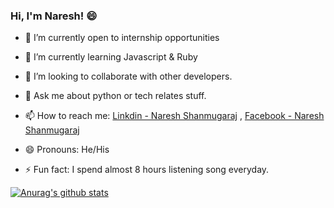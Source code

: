 ### Hi, I'm Naresh! 😄

- 🔭 I’m currently open to internship opportunities
- 🌱 I’m currently learning Javascript & Ruby
- 👯 I’m looking to collaborate with other developers.
- 💬 Ask me about python or tech relates stuff.
- 📫 How to reach me: [Linkdin - Naresh Shanmugaraj](https://www.linkedin.com/in/naresh-shanmugaraj) , [Facebook - Naresh Shanmugaraj](https://www.facebook.com/profile.php?id=100009485584598)

- 😄 Pronouns: He/His
- ⚡ Fun fact: I spend almost 8 hours listening song everyday.

[![Anurag's github stats](https://github-readme-stats.vercel.app/api?username=NARESHSDE)](https://github.com/anuraghazra/github-readme-stats)
